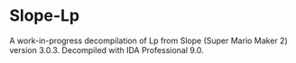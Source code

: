 # Slope-Lp
A work-in-progress decompilation of Lp from Slope (Super Mario Maker 2) version 3.0.3.  Decompiled with IDA Professional 9.0.
